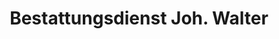 ---
title: "Bestattungsdienst Joh. Walter"
url: /dillingen-a-d-donau/bestattungsdienst-joh-walter/
shop: Bestattungen
---